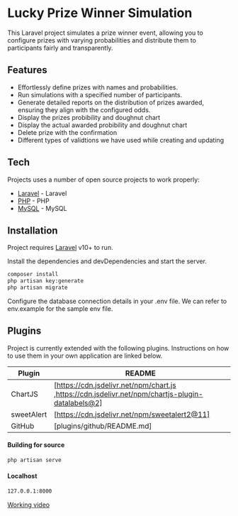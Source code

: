 # Lucky Prize Winner Simulation

This Laravel project simulates a prize winner event, allowing you to configure prizes with varying probabilities and distribute them to participants fairly and transparently.

## Features

- Effortlessly define prizes with names and probabilities.
- Run simulations with a specified number of participants.
- Generate detailed reports on the distribution of prizes awarded, ensuring they align with the configured odds.
- Display the prizes probibility and doughnut chart
- Display the actual awarded probibility and doughnut chart
- Delete prize with the confirmation
- Different types of validtions we have used while creating and updating

## Tech

Projects uses a number of open source projects to work properly:

- [Laravel](https://laravel.com/docs/10.x/installation) - Laravel
- [PHP](https://www.php.net/downloads.php) - PHP
- [MySQL](https://dev.mysql.com/downloads/) - MySQL

## Installation

Project requires [Laravel](https://laravel.com/docs/10.x/installation) v10+ to run.

Install the dependencies and devDependencies and start the server.

```sh
composer install
php artisan key:generate
php artisan migrate
```

Configure the database connection details in your .env file. 
We can refer to env.example for the sample env file.

## Plugins

Project is currently extended with the following plugins.
Instructions on how to use them in your own application are linked below.

| Plugin | README |
| ------ | ------ |
| ChartJS | [https://cdn.jsdelivr.net/npm/chart.js ,https://cdn.jsdelivr.net/npm/chartjs-plugin-datalabels@2] |
| sweetAlert | [https://cdn.jsdelivr.net/npm/sweetalert2@11] |
| GitHub | [plugins/github/README.md] |

#### Building for source

```sh
php artisan serve
```

#### Localhost
```sh
127.0.0.1:8000
```

[Working video](https://shorturl.at/cAGI8)



